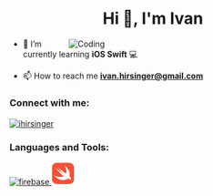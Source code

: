 <h1 align="center">Hi 👋, I'm Ivan</h1>

<img align="right" alt="Coding" width="400" src="https://user-images.githubusercontent.com/77968379/216566671-7a229cea-3b62-42d5-829b-66cde828fba4.gif">



- 🌱 I’m currently learning **iOS Swift** 💻

- 📫 How to reach me **ivan.hirsinger@gmail.com**

<h3 align="left">Connect with me:</h3>
<p align="left">
<a href="https://twitter.com/ihirsinger" target="blank"><img align="center" src="https://raw.githubusercontent.com/rahuldkjain/github-profile-readme-generator/master/src/images/icons/Social/twitter.svg" alt="ihirsinger" height="30" width="40" /></a>
</p>

<h3 align="left">Languages and Tools:</h3>
<p align="left"> <a href="https://firebase.google.com/" target="_blank" rel="noreferrer"> <img src="https://www.vectorlogo.zone/logos/firebase/firebase-icon.svg" alt="firebase" width="40" height="40"/> </a> <a href="https://developer.apple.com/swift/" target="_blank" rel="noreferrer"> <img src="https://raw.githubusercontent.com/devicons/devicon/master/icons/swift/swift-original.svg" alt="swift" width="40" height="40"/> </a> </p>
